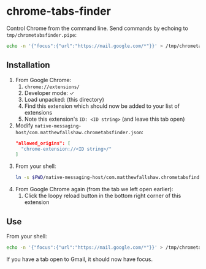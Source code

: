 # chrome-tabs-finder

Control Chrome from the command line.
Send commands by echoing to `tmp/chrometabsfinder.pipe`:
``` bash
echo -n '{"focus":{"url":"https://mail.google.com/*"}}' > /tmp/chrometabsfinder.pipe
```

## Installation

1. From Google Chrome:
    1. `chrome://extensions/`
    2. Developer mode: ✓
    3. Load unpacked: (this directory)
    4. Find this extension which should now be added to your list of extensions
    5. Note this extension's `ID: <ID string>` (and leave this tab open)
2. Modify `native-messaging-host/com.matthewfallshaw.chrometabsfinder.json`:
    ``` json
    "allowed_origins": [
      "chrome-extension://<ID string>/"
    ]
    ```
3. From your shell:
    ``` bash
    ln -s $PWD/native-messaging-host/com.matthewfallshaw.chrometabsfinder.json ~/Library/Application\ Support/Google/Chrome/NativeMessagingHosts/
    ```
4. From Google Chrome again (from the tab we left open earlier):
    1. Click the loopy reload button in the bottom right corner of this extension

## Use

From your shell:
``` bash
echo -n '{"focus":{"url":"https://mail.google.com/*"}}' > /tmp/chrometabsfinder.pipe
```
If you have a tab open to Gmail, it should now have focus.
